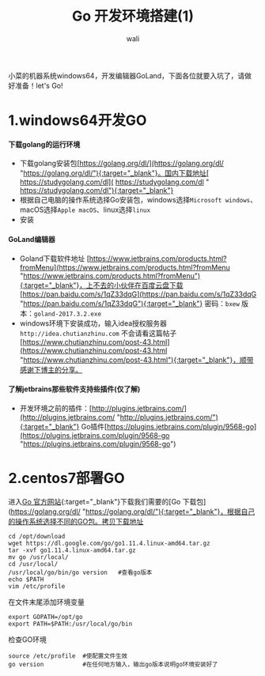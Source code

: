 ﻿---
layout: post
title: Go 开发环境搭建(1)   #标题
tagline: windows搭建go开发环境
category: Go      #分类
author: wali    #作者
tag: Go     #标签
ghurl:        #github url
ghurl_zip:   #github zip下载
comments: true

post_nav: ["1.windows64开发GO","2.centos7部署GO"]
---

小菜的机器系统windows64，开发编辑器GoLand，下面各位就要入坑了，请做好准备！let's Go!

# 1.windows64开发GO

#### 下载golang的运行环境

- 下载golang安装包[https://golang.org/dl/](https://golang.org/dl/ "https://golang.org/dl/"){:target="_blank"}。国内下载地址[ https://studygolang.com/dl]( https://studygolang.com/dl " https://studygolang.com/dl"){:target="_blank"} <br>
- 根据自己电脑的操作系统选择Go安装包，windows选择`Microsoft windows`、macOS选择`Apple macOS`、linux选择`linux` <br>
- 安装

#### GoLand编辑器

- Goland下载软件地址 [https://www.jetbrains.com/products.html?fromMenu](https://www.jetbrains.com/products.html?fromMenu "https://www.jetbrains.com/products.html?fromMenu"){:target="_blank"}，上不去的小伙伴在百度云盘下载[https://pan.baidu.com/s/1qZ33dqG](https://pan.baidu.com/s/1qZ33dqG "https://pan.baidu.com/s/1qZ33dqG"){:target="_blank"} 密码：`bxew` 版本：`goland-2017.3.2.exe` <br>
- windows环境下安装成功，输入idea授权服务器`http://idea.chutianzhinu.com` 不会请看这篇帖子[https://www.chutianzhinu.com/post-43.html](https://www.chutianzhinu.com/post-43.html "https://www.chutianzhinu.com/post-43.html"){:target="_blank"}，顺带感谢下博主的分享。

#### 了解jetbrains那些软件支持些插件(仅了解)

- 开发环境之前的插件：[http://plugins.jetbrains.com/](http://plugins.jetbrains.com/ "http://plugins.jetbrains.com/"){:target="_blank"} Go插件[https://plugins.jetbrains.com/plugin/9568-go](https://plugins.jetbrains.com/plugin/9568-go "https://plugins.jetbrains.com/plugin/9568-go")

# 2.centos7部署GO

进入[Go 官方网站](https://golang.org/ "https://golang.org/"){:target="_blank"}下载我们需要的[Go 下载包](https://golang.org/dl/ "https://golang.org/dl/"){:target="_blank"}，根据自己的操作系统选择不同的GO包。拷贝下载地址

	cd /opt/download
	wget https://dl.google.com/go/go1.11.4.linux-amd64.tar.gz
	tar -xvf go1.11.4.linux-amd64.tar.gz 
	mv go /usr/local/
	cd /usr/local/
	/usr/local/go/bin/go version   #查看go版本
	echo $PATH                     
	vim /etc/profile

在文件末尾添加环境变量

```linux
export GOPATH=/opt/go
export PATH=$PATH:/usr/local/go/bin
```

检查GO环境　　
```linux
source /etc/profile  #使配置文件生效
go version           #在任何地方输入，输出go版本说明go环境安装好了
```


























